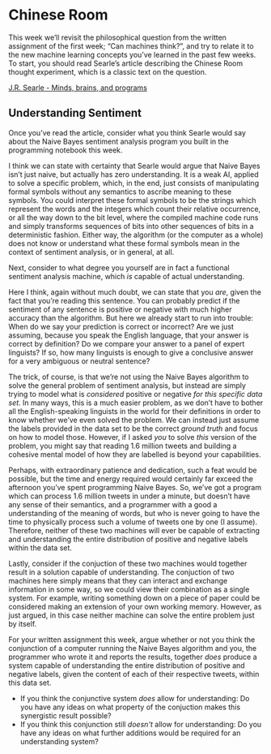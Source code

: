 # Chinese Room

This week we’ll revisit the philosophical question from the written assignment
of the first week; “Can machines think?”, and try to relate it to the new
machine learning concepts you’ve learned in the past few weeks. To start, you
should read Searle’s article describing the Chinese Room thought experiment,
which is a classic text on the question.

[J.R. Searle - Minds, brains, and programs](chinese_room.pdf)

## Understanding Sentiment

Once you’ve read the article, consider what you think Searle would say about
the Naive Bayes sentiment analysis program you built in the programming
notebook this week.

I think we can state with certainty that Searle would argue that Naive Bayes
isn’t just naive, but actually has zero understanding. It is a weak AI, applied
to solve a specific problem, which, in the end, just consists of manipulating
formal symbols without any semantics to ascribe meaning to these symbols. You
could interpret these formal symbols to be the strings which represent the
words and the integers which count their relative occurrence, or all the way
down to the bit level, where the compiled machine code runs and simply
transforms sequences of bits into other sequences of bits in a deterministic
fashion. Either way, the algorithm (or the computer as a whole) does not know
or understand what these formal symbols mean in the context of sentiment
analysis, or in general, at all.

Next, consider to what degree you yourself are in fact a functional sentiment
analysis machine, which *is* capable of actual understanding.

Here I think, again without much doubt, we can state that you *are*, given the
fact that you’re reading this sentence. You can probably predict if the
sentiment of any sentence is positive or negative with much higher accuracy
than the algorithm. But here we already start to run into trouble: When do we
say your prediction is correct or incorrect? Are we just assuming, because you
speak the English language, that your answer is correct by definition? Do we
compare your answer to a panel of expert linguists? If so, how many linguists
is enough to give a conclusive answer for a very ambiguous or neutral sentence?

The trick, of course, is that we’re not using the Naive Bayes algorithm to
solve the general problem of sentiment analysis, but instead are simply trying
to model what is *considered* positive or negative *for this specific data
set*. In many ways, this is a much easier problem, as we don’t have to bother
all the English-speaking linguists in the world for their definitions in order
to know whether we’ve even solved the problem. We can instead just assume the
labels provided in the data set to be the correct *ground truth* and focus on
how to model those.  However, if I asked *you* to solve *this* version of the
problem, you might say that reading 1.6 million tweets and building a cohesive
mental model of how they are labelled is beyond your capabilities.

Perhaps, with extraordinary patience and dedication, such a feat would be
possible, but the time and energy required would certainly far exceed the
afternoon you’ve spent programming Naive Bayes. So, we’ve got a program which
can process 1.6 million tweets in under a minute, but doesn’t have any sense of
their semantics, and a programmer with a good a understanding of the meaning of
words, but who is never going to have the time to physically process such a
volume of tweets one by one (I assume). Therefore, neither of these two
machines will ever be capable of extracting and understanding the entire
distribution of positive and negative labels within the data set.

Lastly, consider if the conjuction of these two machines would together result
in a solution capable of understanding. The conjuction of two machines here
simply means that they can interact and exchange information in some way, so we
could view their combination as a single system. For example, writing something
down on a piece of paper could be considered making an extension of your own
working memory. However, as just argued, in this case neither machine can solve
the entire problem just by itself.

For your written assignment this week, argue whether or not you think the
conjunction of a computer running the Naive Bayes algorithm and you, the
programmer who wrote it and reports the results, together *does* produce a
system capable of understanding the entire distribution of positive and
negative labels, given the content of each of their respective tweets,
within this data set.

* If you think the conjunctive system *does* allow for understanding: Do you
have any ideas on what property of the conjuction makes this synergistic result
possible?
* If you think this conjunction still *doesn't* allow for understanding: Do you
have any ideas on what further additions would be required for an understanding
system? 

